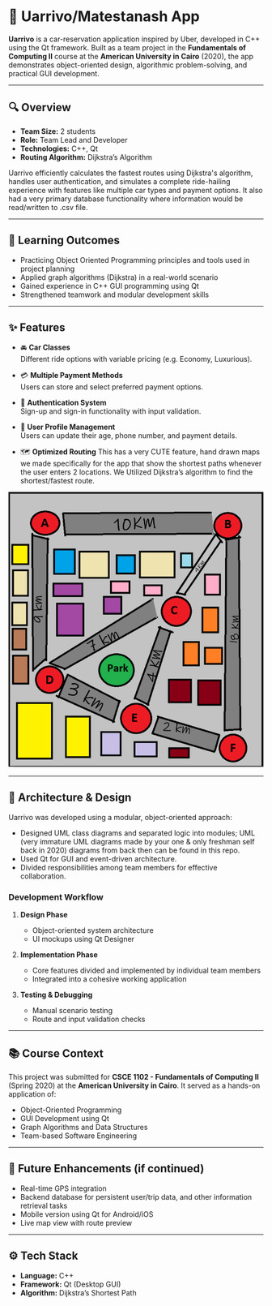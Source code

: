 # 🚗 Uarrivo/Matestanash App

**Uarrivo** is a car-reservation application inspired by Uber, developed in C++ using the Qt framework. Built as a team project in the **Fundamentals of Computing II** course at the **American University in Cairo** (2020), the app demonstrates object-oriented design, algorithmic problem-solving, and practical GUI development.

---

## 🔍 Overview

- **Team Size:** 2 students  
- **Role:** Team Lead and Developer  
- **Technologies:** C++, Qt  
- **Routing Algorithm:** Dijkstra’s Algorithm  

Uarrivo efficiently calculates the fastest routes using Dijkstra's algorithm, handles user authentication, and simulates a complete ride-hailing experience with features like multiple car types and payment options. It also had a very primary database functionality where information would be read/written to .csv file.

---

## 🧠 Learning Outcomes

- Practicing Object Oriented Programming principles and tools used in project planning 
- Applied graph algorithms (Dijkstra) in a real-world scenario
- Gained experience in C++ GUI programming using Qt
- Strengthened teamwork and modular development skills

---

## ✨ Features

- 🚘 **Car Classes**  
  Different ride options with variable pricing (e.g. Economy, Luxurious).

- 💳 **Multiple Payment Methods**  
  Users can store and select preferred payment options.

- 🔐 **Authentication System**  
  Sign-up and sign-in functionality with input validation.

- 👤 **User Profile Management**  
  Users can update their age, phone number, and payment details.

- 🗺️ **Optimized Routing**
  This has a very CUTE feature, hand drawn maps we made specifically for the app that show the shortest paths whenever the user enters 2 locations.
  We Utilized Dijkstra’s algorithm to find the shortest/fastest route.

![Uarrivo](Maps/Maps/Map_finished.png)


---

## 🧱 Architecture & Design

Uarrivo was developed using a modular, object-oriented approach:

- Designed UML class diagrams and separated logic into modules; UML (very immature UML diagrams made by your one & only freshman self back in 2020) diagrams from back then can be found in this repo.
- Used Qt for GUI and event-driven architecture.
- Divided responsibilities among team members for effective collaboration.

### Development Workflow

1. **Design Phase**  
   - Object-oriented system architecture
   - UI mockups using Qt Designer

2. **Implementation Phase**  
   - Core features divided and implemented by individual team members
   - Integrated into a cohesive working application

3. **Testing & Debugging**  
   - Manual scenario testing
   - Route and input validation checks

---

## 📚 Course Context

This project was submitted for **CSCE 1102 - Fundamentals of Computing II** (Spring 2020) at the **American University in Cairo**. It served as a hands-on application of:

- Object-Oriented Programming  
- GUI Development using Qt  
- Graph Algorithms and Data Structures  
- Team-based Software Engineering

---

## 🚀 Future Enhancements (if continued)

- Real-time GPS integration  
- Backend database for persistent user/trip data, and other information retrieval tasks  
- Mobile version using Qt for Android/iOS  
- Live map view with route preview

---

## ⚙️ Tech Stack

- **Language:** C++  
- **Framework:** Qt (Desktop GUI)  
- **Algorithm:** Dijkstra’s Shortest Path



